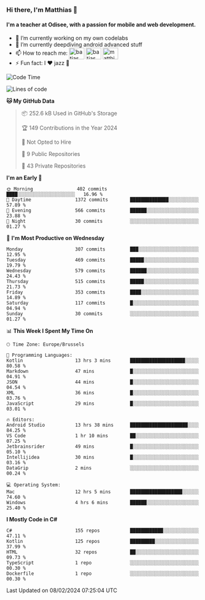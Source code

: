 ### Hi there, I'm Matthias 👋

#### I'm a teacher at Odisee, with a passion for mobile and web development.

- 🔭 I’m currently working on my own codelabs
- 🌱 I’m currently deepdiving android advanced stuff
- 📫 How to reach me: <a href="https://dev.to/batjas" target="_blank"><img align="center" src="https://raw.githubusercontent.com/rahuldkjain/github-profile-readme-generator/master/src/images/icons/Social/devto.svg" alt="batjas" height="30" width="40" /></a>
<a href="https://twitter.com/batjas" target="_blank"><img align="center" src="https://raw.githubusercontent.com/rahuldkjain/github-profile-readme-generator/master/src/images/icons/Social/twitter.svg" alt="batjas" height="30" width="40" /></a>
<a href="https://linkedin.com/in/matthiasdruwé" target="_blank"><img align="center" src="https://raw.githubusercontent.com/rahuldkjain/github-profile-readme-generator/master/src/images/icons/Social/linked-in-alt.svg" alt="matthiasdruwé" height="30" width="40" /></a>
- ⚡ Fun fact: I ❤ jazz 🎷


<!--START_SECTION:waka-->
![Code Time](http://img.shields.io/badge/Code%20Time-1%2C072%20hrs%207%20mins-blue)

![Lines of code](https://img.shields.io/badge/From%20Hello%20World%20I%27ve%20Written-2.6%20million%20lines%20of%20code-blue)

**🐱 My GitHub Data** 

> 📦 252.6 kB Used in GitHub's Storage 
 > 
> 🏆 149 Contributions in the Year 2024
 > 
> 🚫 Not Opted to Hire
 > 
> 📜 9 Public Repositories 
 > 
> 🔑 43 Private Repositories 
 > 
**I'm an Early 🐤** 

```text
🌞 Morning                402 commits         ████░░░░░░░░░░░░░░░░░░░░░   16.96 % 
🌆 Daytime                1372 commits        ██████████████░░░░░░░░░░░   57.89 % 
🌃 Evening                566 commits         ██████░░░░░░░░░░░░░░░░░░░   23.88 % 
🌙 Night                  30 commits          ░░░░░░░░░░░░░░░░░░░░░░░░░   01.27 % 
```
📅 **I'm Most Productive on Wednesday** 

```text
Monday                   307 commits         ███░░░░░░░░░░░░░░░░░░░░░░   12.95 % 
Tuesday                  469 commits         █████░░░░░░░░░░░░░░░░░░░░   19.79 % 
Wednesday                579 commits         ██████░░░░░░░░░░░░░░░░░░░   24.43 % 
Thursday                 515 commits         █████░░░░░░░░░░░░░░░░░░░░   21.73 % 
Friday                   353 commits         ████░░░░░░░░░░░░░░░░░░░░░   14.89 % 
Saturday                 117 commits         █░░░░░░░░░░░░░░░░░░░░░░░░   04.94 % 
Sunday                   30 commits          ░░░░░░░░░░░░░░░░░░░░░░░░░   01.27 % 
```


📊 **This Week I Spent My Time On** 

```text
🕑︎ Time Zone: Europe/Brussels

💬 Programming Languages: 
Kotlin                   13 hrs 3 mins       ████████████████████░░░░░   80.58 % 
Markdown                 47 mins             █░░░░░░░░░░░░░░░░░░░░░░░░   04.91 % 
JSON                     44 mins             █░░░░░░░░░░░░░░░░░░░░░░░░   04.54 % 
XML                      36 mins             █░░░░░░░░░░░░░░░░░░░░░░░░   03.76 % 
JavaScript               29 mins             █░░░░░░░░░░░░░░░░░░░░░░░░   03.01 % 

🔥 Editors: 
Android Studio           13 hrs 38 mins      █████████████████████░░░░   84.25 % 
VS Code                  1 hr 10 mins        ██░░░░░░░░░░░░░░░░░░░░░░░   07.25 % 
Jetbrainsrider           49 mins             █░░░░░░░░░░░░░░░░░░░░░░░░   05.10 % 
Intellijidea             30 mins             █░░░░░░░░░░░░░░░░░░░░░░░░   03.16 % 
DataGrip                 2 mins              ░░░░░░░░░░░░░░░░░░░░░░░░░   00.24 % 

💻 Operating System: 
Mac                      12 hrs 5 mins       ███████████████████░░░░░░   74.60 % 
Windows                  4 hrs 6 mins        ██████░░░░░░░░░░░░░░░░░░░   25.40 % 
```

**I Mostly Code in C#** 

```text
C#                       155 repos           ████████████░░░░░░░░░░░░░   47.11 % 
Kotlin                   125 repos           █████████░░░░░░░░░░░░░░░░   37.99 % 
HTML                     32 repos            ██░░░░░░░░░░░░░░░░░░░░░░░   09.73 % 
TypeScript               1 repo              ░░░░░░░░░░░░░░░░░░░░░░░░░   00.30 % 
Dockerfile               1 repo              ░░░░░░░░░░░░░░░░░░░░░░░░░   00.30 % 
```




 Last Updated on 08/02/2024 07:25:04 UTC
<!--END_SECTION:waka-->
